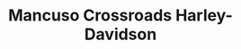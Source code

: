 ---
title: "Mancuso Crossroads Harley-Davidson"
url: /houston/mancuso-crossroads-harley-davidson/
shop: motorcycle
---